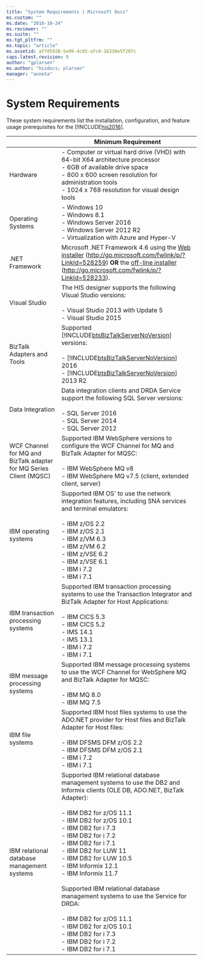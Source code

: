 ```yaml
---
title: "System Requirements | Microsoft Docs"
ms.custom: ""
ms.date: "2016-10-24"
ms.reviewer: ""
ms.suite: ""
ms.tgt_pltfrm: ""
ms.topic: "article"
ms.assetid: af7d5928-5e99-4c03-afc0-16330e5f207c
caps.latest.revision: 9
author: "gplarsen"
ms.author: "hisdocs; plarsen"
manager: "anneta"
---
```

# System Requirements
These system requirements list the installation, configuration, and feature usage prerequisites for the [!INCLUDE[his2016](../includes/his2016-md.md)].  
  
||Minimum Requirement|
|---|-------------------------|
|Hardware|-   Computer or virtual hard drive (VHD) with 64-bit X64 architecture processor<br />-   6GB of available drive space<br />-   800 x 600 screen resolution for administration tools<br />-   1024 x 768 resolution for visual design tools|
|Operating Systems|-   Windows 10<br />-   Windows 8.1<br />-   Windows Server 2016<br />-   Windows Server 2012 R2<br />-   Virtualization with Azure and Hyper-V| 
|.NET Framework|Microsoft .NET Framework 4.6 using the [Web installer](http://go.microsoft.com/fwlink/p/?LinkId=528259) (http://go.microsoft.com/fwlink/p/?LinkId=528259) **OR** the [off-line installer](http://go.microsoft.com/fwlink/p/?LinkId=528233) (http://go.microsoft.com/fwlink/p/?LinkId=528233).|
|Visual Studio|The HIS designer supports the following Visual Studio versions:<br /><br /> -   Visual Studio 2013 with Update 5<br /> -   Visual Studio 2015|
|BizTalk Adapters and Tools|Supported [!INCLUDE[btsBizTalkServerNoVersion](../includes/btsbiztalkservernoversion-md.md)] versions:<br /><br /> -   [!INCLUDE[btsBizTalkServerNoVersion](../includes/btsbiztalkservernoversion-md.md)] 2016<br />-   [!INCLUDE[btsBizTalkServerNoVersion](../includes/btsbiztalkservernoversion-md.md)] 2013 R2|
|Data Integration|Data integration clients and DRDA Service support the following SQL Server versions:<br /><br /> -   SQL Server 2016<br />-   SQL Server 2014<br />-   SQL Server 2012|
|WCF Channel for MQ and BizTalk adapter for MQ Series Client (MQSC)|Supported IBM WebSphere versions to configure the WCF Channel for MQ and BizTalk Adapter for MQSC:<br /><br /> -   IBM WebSphere MQ v8<br />-   IBM WebSphere MQ v7.5 (client, extended client, server)|
|IBM operating systems|Supported IBM OS' to use the network integration features, including SNA services and terminal emulators:<br /><br /> -   IBM z/OS 2.2<br />-   IBM z/OS 2.1<br />-   IBM z/VM 6.3<br />-   IBM z/VM 6.2<br />-   IBM z/VSE 6.2<br />-   IBM z/VSE 6.1<br />-   IBM i 7.2<br />-   IBM i 7.1|
|IBM transaction processing systems|Supported IBM transaction processing systems to use the Transaction Integrator and BizTalk Adapter for Host Applications:<br /><br /> -   IBM CICS 5.3<br />-   IBM CICS 5.2<br />-   IMS 14.1<br />-   IMS 13.1<br />-   IBM i 7.2<br />-   IBM i 7.1|
|IBM message processing systems|Supported IBM message processing systems to use the WCF Channel for WebSphere MQ and BizTalk Adapter for MQSC:<br /><br /> -   IBM MQ 8.0<br />-   IBM MQ 7.5|
|IBM file systems|Supported IBM host files systems to use the ADO.NET provider for Host files and BizTalk Adapter for Host files:<br /><br /> -   IBM DFSMS DFM z/OS 2.2<br />-   IBM DFSMS DFM z/OS 2.1<br />-   IBM i 7.2<br />-   IBM i 7.1|
|IBM relational database management systems|Supported IBM relational database management systems to use the DB2 and Informix clients (OLE DB, ADO.NET, BizTalk Adapter):<br /><br /> -   IBM DB2 for z/OS 11.1<br />-   IBM DB2 for z/OS 10.1<br />-   IBM DB2 for i 7.3<br />-   IBM DB2 for i 7.2<br />-   IBM DB2 for i 7.1<br />-   IBM DB2 for LUW 11<br />-   IBM DB2 for LUW 10.5<br />-   IBM Informix 12.1<br />-   IBM Informix 11.7<br /><br /> Supported IBM relational database management systems to use the Service for DRDA:<br /><br /> -   IBM DB2 for z/OS 11.1<br />-   IBM DB2 for z/OS 10.1<br />-   IBM DB2 for i 7.3<br />-   IBM DB2 for i 7.2<br />-   IBM DB2 for i 7.1|